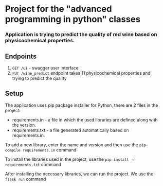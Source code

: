 # Project for the "advanced programming in python" classes

### Application is trying to predict the quality of red wine based on physicochemical properties.

## Endpoints

1. `GET /ui` - swagger user interface
2. `PUT /wine_predict` endpoint takes 11 physicochemical properties and trying to predict the quality

## Setup

The application uses pip package installer for Python, there are 2 files in the project:
- requirements.in - a file in which the used libraries are defined along with the version.
- requirements.txt - a file generated automatically based on requirements.in.

To add a new library, enter the name and version and then use the `pip-compile requirements.in` command

To install the libraries used in the project, use the `pip install -r requirements.txt` command

After installing the necessary libraries, we can run the project. We use the `flask run` command
